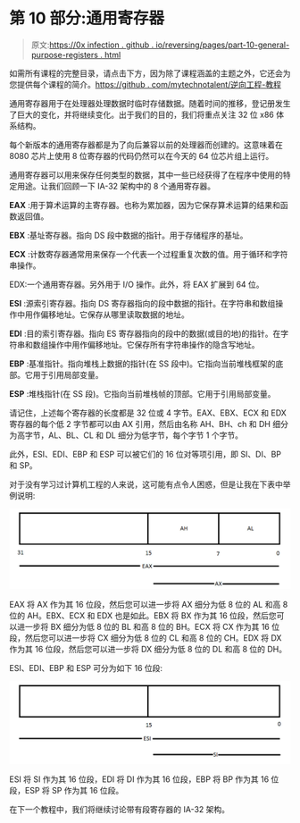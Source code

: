 # 第 10 部分:通用寄存器

> 原文:[https://0x infection . github . io/reversing/pages/part-10-general-purpose-registers . html](https://0xinfection.github.io/reversing/pages/part-10-general-purpose-registers.html)

如需所有课程的完整目录，请点击下方，因为除了课程涵盖的主题之外，它还会为您提供每个课程的简介。[https://github . com/mytechnotalent/逆向工程-教程](https://github.com/mytechnotalent/Reverse-Engineering-Tutorial)

通用寄存器用于在处理器处理数据时临时存储数据。随着时间的推移，登记册发生了巨大的变化，并将继续变化。出于我们的目的，我们将重点关注 32 位 x86 体系结构。

每个新版本的通用寄存器都是为了向后兼容以前的处理器而创建的。这意味着在 8080 芯片上使用 8 位寄存器的代码仍然可以在今天的 64 位芯片组上运行。

通用寄存器可以用来保存任何类型的数据，其中一些已经获得了在程序中使用的特定用途。让我们回顾一下 IA-32 架构中的 8 个通用寄存器。

**EAX** :用于算术运算的主寄存器。也称为累加器，因为它保存算术运算的结果和函数返回值。

**EBX** :基址寄存器。指向 DS 段中数据的指针。用于存储程序的基址。

**ECX** :计数寄存器通常用来保存一个代表一个过程重复次数的值。用于循环和字符串操作。

EDX:一个通用寄存器。另外用于 I/O 操作。此外，将 EAX 扩展到 64 位。

**ESI** :源索引寄存器。指向 DS 寄存器指向的段中数据的指针。在字符串和数组操作中用作偏移地址。它保存从哪里读取数据的地址。

**EDI** :目的索引寄存器。指向 ES 寄存器指向的段中的数据(或目的地)的指针。在字符串和数组操作中用作偏移地址。它保存所有字符串操作的隐含写地址。

**EBP** :基准指针。指向堆栈上数据的指针(在 SS 段中)。它指向当前堆栈框架的底部。它用于引用局部变量。

**ESP** :堆栈指针(在 SS 段)。它指向当前堆栈帧的顶部。它用于引用局部变量。

请记住，上述每个寄存器的长度都是 32 位或 4 字节。EAX、EBX、ECX 和 EDX 寄存器的每个低 2 字节都可以由 AX 引用，然后由名称 AH、BH、ch 和 DH 细分为高字节，AL、BL、CL 和 DL 细分为低字节，每个字节 1 个字节。

此外，ESI、EDI、EBP 和 ESP 可以被它们的 16 位对等项引用，即 SI、DI、BP 和 SP。

对于没有学习过计算机工程的人来说，这可能有点令人困惑，但是让我在下表中举例说明:

![](img/2caec78be067dad1801e9629c8aece16.png)

EAX 将 AX 作为其 16 位段，然后您可以进一步将 AX 细分为低 8 位的 AL 和高 8 位的 AH。EBX、ECX 和 EDX 也是如此。EBX 将 BX 作为其 16 位段，然后您可以进一步将 BX 细分为低 8 位的 BL 和高 8 位的 BH。ECX 将 CX 作为其 16 位段，然后您可以进一步将 CX 细分为低 8 位的 CL 和高 8 位的 CH。EDX 将 DX 作为其 16 位段，然后您可以进一步将 DX 细分为低 8 位的 DL 和高 8 位的 DH。

ESI、EDI、EBP 和 ESP 可分为如下 16 位段:

![](img/2c4cb6e356772961d7722801c65e23ed.png)

ESI 将 SI 作为其 16 位段，EDI 将 DI 作为其 16 位段，EBP 将 BP 作为其 16 位段，ESP 将 SP 作为其 16 位段。

在下一个教程中，我们将继续讨论带有段寄存器的 IA-32 架构。